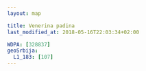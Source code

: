 ```yaml
---
layout: map

title: Venerina padina
last_modified_at: 2018-05-16T22:03:34+02:00

WDPA: [328837]
geoSrbija:
  L1_183: [107]
---
```

